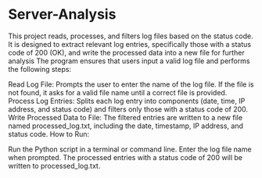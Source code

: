 # Server-Analysis
This project reads, processes, and filters log files based on the status code. It is designed to extract relevant log entries, specifically those with a status code of 200 (OK), and write the processed data into a new file for further analysis
The program ensures that users input a valid log file and performs the following steps:

Read Log File: Prompts the user to enter the name of the log file. If the file is not found, it asks for a valid file name until a correct file is provided.
Process Log Entries: Splits each log entry into components (date, time, IP address, and status code) and filters only those with a status code of 200.
Write Processed Data to File: The filtered entries are written to a new file named processed_log.txt, including the date, timestamp, IP address, and status code.
How to Run:

Run the Python script in a terminal or command line.
Enter the log file name when prompted.
The processed entries with a status code of 200 will be written to processed_log.txt.
